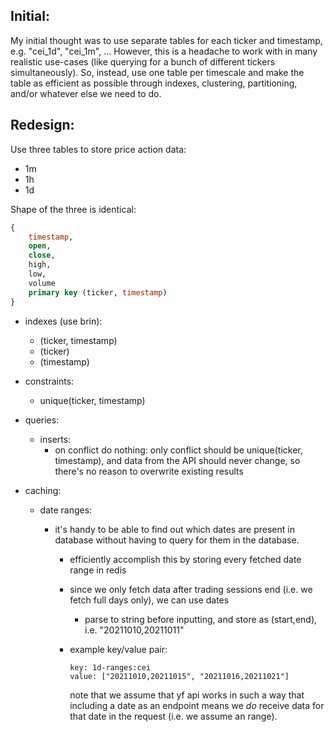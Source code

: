 ## Initial:

My initial thought was to use separate tables for each ticker and timestamp, e.g. "cei_1d", "cei_1m", ... However, this is a headache to work with in many realistic use-cases (like querying for a bunch of different tickers simultaneously). So, instead, use one table per timescale and make the table as efficient as possible through indexes, clustering, partitioning, and/or whatever else we need to do.

## Redesign:

Use three tables to store price action data:

-   1m
-   1h
-   1d

Shape of the three is identical:

```sql
{
    timestamp,
    open,
    close,
    high,
    low,
    volume
    primary key (ticker, timestamp)
}
```

-   indexes (use brin):
    -   (ticker, timestamp)
    -   (ticker)
    -   (timestamp)
-   constraints:

    -   unique(ticker, timestamp)

-   queries:

    -   inserts:
        -   on conflict do nothing: only conflict should be unique(ticker, timestamp), and data from the API should never change, so there's no reason to overwrite existing results

-   caching:

    -   date ranges:

        -   it's handy to be able to find out which dates are present in database without having to query for them in the database.

            -   efficiently accomplish this by storing every fetched date range in redis
            -   since we only fetch data after trading sessions end (i.e. we fetch full days only), we can use dates
                -   parse to string before inputting, and store as (start,end), i.e. "20211010,20211011"
            -   example key/value pair:

                    key: 1d-ranges:cei
                    value: ["20211010,20211015", "20211016,20211021"]

                note that we assume that yf api works in such a way that including a date as an endpoint means we _do_ receive data
                for that date in the request (i.e. we assume an range).
